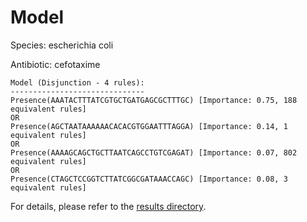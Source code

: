 
# Model

Species: escherichia coli

Antibiotic: cefotaxime

```
Model (Disjunction - 4 rules):
------------------------------
Presence(AAATACTTTATCGTGCTGATGAGCGCTTTGC) [Importance: 0.75, 188 equivalent rules]
OR
Presence(AGCTAATAAAAAACACACGTGGAATTTAGGA) [Importance: 0.14, 1 equivalent rules]
OR
Presence(AAAAGCAGCTGCTTAATCAGCCTGTCGAGAT) [Importance: 0.07, 802 equivalent rules]
OR
Presence(CTAGCTCCGGTCTTATCGGCGATAAACCAGC) [Importance: 0.08, 3 equivalent rules]

```

For details, please refer to the [results directory](../../../../../results/scm_b/escherichia+coli/cefotaxime/repeat_4/).


